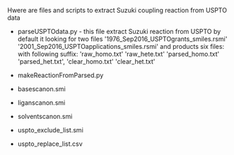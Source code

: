 Hwere are files and scripts to extract Suzuki coupling reaction from USPTO data


- parseUSPTOdata.py  - this file extract Suzuki reaction from USPTO by default it looking for two files
    '1976_Sep2016_USPTOgrants_smiles.rsmi' '2001_Sep2016_USPTOapplications_smiles.rsmi' and products six files:
    with following suffix: 'raw_homo.txt' 'raw_hete.txt' 'parsed_homo.txt' 'parsed_het.txt', 'clear_homo.txt' 'clear_het.txt'

- makeReactionFromParsed.py  

- basescanon.smi  
- liganscanon.smi  
- solventscanon.smi  
- uspto_exclude_list.smi  
- uspto_replace_list.csv